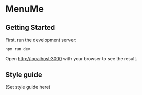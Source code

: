 # MenuMe

## Getting Started

First, run the development server:

```bash
npm run dev
```

Open [http://localhost:3000](http://localhost:3000) with your browser to see the result.

## Style guide

(Set style guide here)
